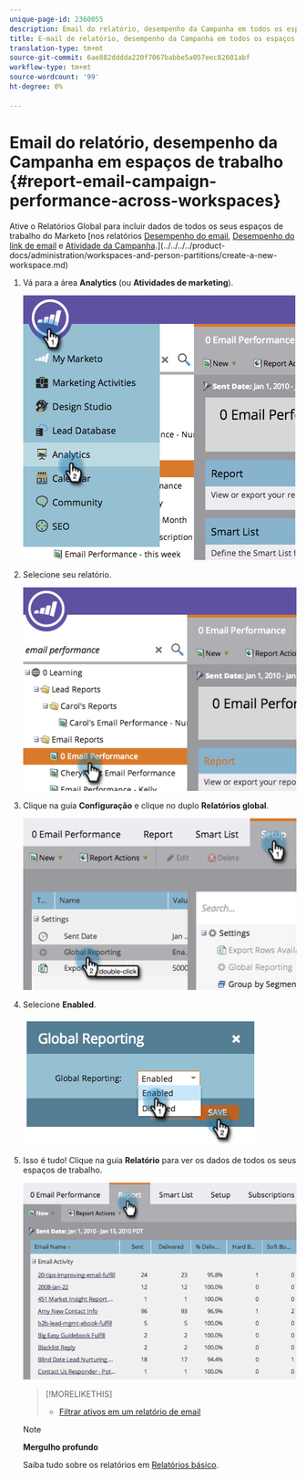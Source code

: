 ```yaml
---
unique-page-id: 2360055
description: Email do relatório, desempenho da Campanha em todos os espaços de trabalho - Documentos do marketing - Documentação do produto
title: E-mail de relatório, desempenho da Campanha em todos os espaços de trabalho
translation-type: tm+mt
source-git-commit: 6ae882dddda220f7067babbe5a057eec82601abf
workflow-type: tm+mt
source-wordcount: '99'
ht-degree: 0%

---
```



# Email do relatório, desempenho da Campanha em espaços de trabalho {#report-email-campaign-performance-across-workspaces}

Ative o Relatórios Global para incluir dados de todos os seus espaços de trabalho do Marketo [nos relatórios [Desempenho do email](../../../../product-docs/email-marketing/email-programs/email-program-data/email-performance-report.md), [Desempenho do link de email](../../../../product-docs/email-marketing/email-programs/email-program-data/email-link-performance-report.md) e [Atividade da Campanha](../../../../product-docs/reporting/basic-reporting/report-types/campaign-activity-report.md).](../../../../product-docs/administration/workspaces-and-person-partitions/create-a-new-workspace.md)

1. Vá para a área **Analytics** (ou **Atividades de marketing**).

   ![](assets/image2014-9-16-16-3a4-3a46.png)

1. Selecione seu relatório.

   ![](assets/image2014-9-16-16-3a4-3a51.png)

1. Clique na guia **Configuração** e clique no duplo **Relatórios global**.

   ![](assets/image2014-9-16-16-3a4-3a58.png)

1. Selecione **Enabled**.

   ![](assets/image2014-9-16-16-3a5-3a4.png)

1. Isso é tudo! Clique na guia **Relatório** para ver os dados de todos os seus espaços de trabalho.

   ![](assets/image2014-9-16-16-3a5-3a8.png)

   >[!MORELIKETHIS]
   >
   >
   >    
   >    
   >    * [Filtrar ativos em um relatório de email](filter-assets-in-an-email-report.md)


   >[!NOTE]
   >
   >**Mergulho profundo**
   >
   >
   >Saiba tudo sobre os relatórios em [Relatórios básico](https://docs.marketo.com/display/docs/basic+reporting).

